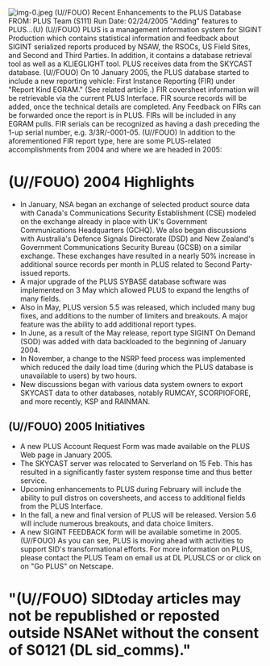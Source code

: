 ![img-0.jpeg](img-0.jpeg)
(U//FOUO) Recent Enhancements to the PLUS Database
FROM:
PLUS Team (S111)
Run Date: 02/24/2005
"Adding" features to PLUS...(U)
(U//FOUO) PLUS is a management information system for SIGINT Production which contains statistical information and feedback about SIGINT serialized reports produced by NSAW, the RSOCs, US Field Sites, and Second and Third Parties. In addition, it contains a database retrieval tool as well as a KLIEGLIGHT tool. PLUS receives data from the SKYCAST database.
(U//FOUO) On 10 January 2005, the PLUS database started to include a new reporting vehicle: First Instance Reporting (FIR) under "Report Kind EGRAM." (See related article .) FIR coversheet information will be retrievable via the current PLUS Interface. FIR source records will be added, once the technical details are completed. Any Feedback on FIRs can be forwarded once the report is in PLUS. FIRs will be included in any EGRAM pulls. FIR serials can be recognized as having a dash preceding the 1-up serial number, e.g. 3/3R/-0001-05.
(U//FOUO) In addition to the aforementioned FIR report type, here are some PLUS-related accomplishments from 2004 and where we are headed in 2005:

# (U//FOUO) 2004 Highlights 

- In January, NSA began an exchange of selected product source data with Canada's Communications Security Establishment (CSE) modeled on the exchange already in place with UK's Government Communications Headquarters (GCHQ). We also began discussions with Australia's Defence Signals Directorate (DSD) and New Zealand's Government Communications Security Bureau (GCSB) on a similar exchange. These exchanges have resulted in a nearly $50 \%$ increase in additional source records per month in PLUS related to Second Party-issued reports.
- A major upgrade of the PLUS SYBASE database software was implemented on 3 May which allowed PLUS to expand the lengths of many fields.
- Also in May, PLUS version 5.5 was released, which included many bug fixes, and additions to the number of limiters and breakouts. A major feature was the ability to add additional report types.
- In June, as a result of the May release, report type SIGINT On Demand (SOD) was added with data backloaded to the beginning of January 2004.
- In November, a change to the NSRP feed process was implemented which reduced the daily load time (during which the PLUS database is unavailable to users) by two hours.
- New discussions began with various data system owners to export SKYCAST data to other databases, notably RUMCAY, SCORPIOFORE, and more recently, KSP and RAINMAN.


## (U//FOUO) 2005 Initiatives

- A new PLUS Account Request Form was made available on the PLUS Web page in January 2005.
- The SKYCAST server was relocated to Serverland on 15 Feb. This has resulted in a significantly faster system response time and thus better service.
- Upcoming enhancements to PLUS during February will include the ability to pull distros on coversheets, and access to additional fields from the PLUS Interface.
- In the fall, a new and final version of PLUS will be released. Version 5.6 will include numerous breakouts, and data choice limiters.
- A new SIGINT FEEDBACK form will be available sometime in 2005.
(U//FOUO) As you can see, PLUS is moving ahead with activities to support SID's transformational efforts. For more information on PLUS, please contact the PLUS Team on email us at DL PLUSLCS or or click on on "Go PLUS" on Netscape.


# "(U//FOUO) SIDtoday articles may not be republished or reposted outside NSANet without the consent of S0121 (DL sid_comms)."
